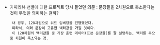 - 가짜리뷰 선별에  대한 프로젝트 당시 들었던 의문 : 문장들을 2차원으로 축소한다는 것이 무엇을 의미하는 걸까?
      
       내 경우, 128차원으로 워드 임베딩을 진행했었다. 
       따라서, 여러 문장이 고유한 백터값을 가질 것이다. 
       이 128차원의 백터값들 중 가장 훈련 데이터(표본 문장들)를 잘 설명하는, 백터를 축으로 차원이 축소되는 것. 
